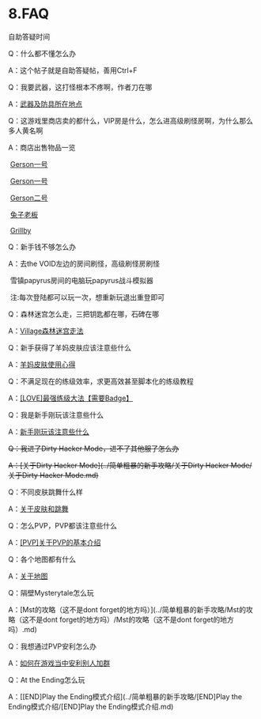# 8.FAQ

自助答疑时间



Q：什么都不懂怎么办

A：这个帖子就是自助答疑帖，善用Ctrl+F



Q：我要武器，这打怪根本不疼啊，作者刀在哪

A：[武器及防具所在地点](../武器及防具所在地点/武器及防具所在地点.md)



Q：这游戏里商店卖的都什么，VIP房是什么，怎么进高级刷怪房啊，为什么那么多人黄名啊

A：商店出售物品一览

​      [Gerson一号](../商店出售物品一览/Gerson一号/Gerson一号.md)

​      [Gerson一号](../商店出售物品一览/Gerson一号/Gerson一号.md)

​      [Gerson二号](../商店出售物品一览/Gerson二号/Gerson二号.md)

​      [兔子老板](../商店出售物品一览/兔子老板/兔子老板.md)

​      [Grillby](../商店出售物品一览/Grillby/Grillby.md)



Q：新手钱不够怎么办

A：去the VOID左边的房间刷怪，高级刷怪房刷怪

​      雪镇papyrus房间的电脑玩papyrus战斗模拟器

​      注:每次登陆都可以玩一次，想重新玩退出重登即可



Q：森林迷宫怎么走，三把钥匙都在哪，石碑在哪

A：[Village森林迷宫走法](../简单粗暴的新手攻略/Village森林迷宫走法/Village森林迷宫走法.md)



Q：新手获得了羊妈皮肤应该注意些什么

A：[羊妈皮肤使用心得](../简单粗暴的新手攻略/羊妈皮肤使用心得/羊妈皮肤使用心得.md)



Q：不满足现在的练级效率，求更高效甚至脚本化的练级教程

A：[[LOVE]最强练级大法【需要Badge】](../简单粗暴的新手攻略/[LOVE]最强练级大法[需要Badge]/[LOVE]最强练级大法[需要Badge].md)



Q：我是新手刚玩该注意些什么

A：[新手刚玩该注意些什么](../简单粗暴的新手攻略/新手刚玩该注意些什么/新手刚玩该注意些什么.md)



~~Q：我进了Dirty Hacker Mode，进不了其他服了怎么办~~

~~A：[关于Dirty Hacker Mode](../简单粗暴的新手攻略/关于Dirty Hacker Mode/关于Dirty Hacker Mode.md)~~



Q：不同皮肤跳舞什么样

A：[关于皮肤和跳舞](../简单粗暴的新手攻略/关于皮肤和跳舞/关于皮肤和跳舞.md)



Q：怎么PVP，PVP都该注意些什么

A：[[PVP]关于PVP的基本介绍](../简单粗暴的新手攻略/[PVP]关于PVP的基本介绍/[PVP]关于PVP的基本介绍.md)



Q：各个地图都有什么

A：[关于地图](../简单粗暴的新手攻略/关于地图/关于地图.md)



Q：隔壁Mysterytale怎么玩

A：[Mst的攻略（这不是dont forget的地方吗）](../简单粗暴的新手攻略/Mst的攻略（这不是dont forget的地方吗）/Mst的攻略（这不是dont forget的地方吗）.md)



Q：我想通过PVP安利怎么办

A：[如何在游戏当中安利别人加群](../简单粗暴的新手攻略/如何在游戏当中安利别人加群/如何在游戏当中安利别人加群.md)



Q：At the Ending怎么玩

A：[[END]Play the Ending模式介绍](../简单粗暴的新手攻略/[END]Play the Ending模式介绍/[END]Play the Ending模式介绍.md)

